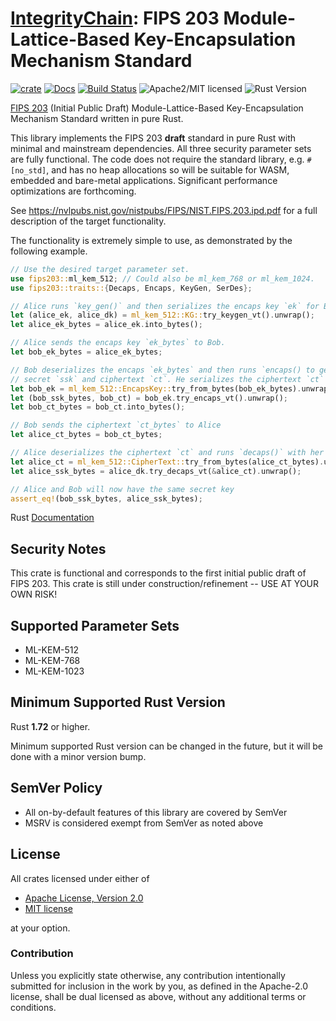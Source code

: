 # [IntegrityChain]: FIPS 203 Module-Lattice-Based Key-Encapsulation Mechanism Standard

[![crate][crate-image]][crate-link]
[![Docs][docs-image]][docs-link]
[![Build Status][build-image]][build-link]
![Apache2/MIT licensed][license-image]
![Rust Version][rustc-image]

[FIPS 203] (Initial Public Draft) Module-Lattice-Based Key-Encapsulation Mechanism
Standard written in pure Rust.

This library implements the FIPS 203 **draft** standard in pure Rust with minimal and
mainstream dependencies. All three security parameter sets are fully functional. The
code does not require the standard library, e.g. `#[no_std]`, and has no heap
allocations so will be suitable for WASM, embedded and bare-metal applications.
Significant performance optimizations are forthcoming.

See <https://nvlpubs.nist.gov/nistpubs/FIPS/NIST.FIPS.203.ipd.pdf> for a full
description of the target functionality.

The functionality is extremely simple to use, as demonstrated by the following example.

~~~rust
// Use the desired target parameter set.
use fips203::ml_kem_512; // Could also be ml_kem_768 or ml_kem_1024. 
use fips203::traits::{Decaps, Encaps, KeyGen, SerDes};

// Alice runs `key_gen()` and then serializes the encaps key `ek` for Bob (to bytes).
let (alice_ek, alice_dk) = ml_kem_512::KG::try_keygen_vt().unwrap();
let alice_ek_bytes = alice_ek.into_bytes();

// Alice sends the encaps key `ek_bytes` to Bob.
let bob_ek_bytes = alice_ek_bytes;

// Bob deserializes the encaps `ek_bytes` and then runs `encaps() to get the shared 
// secret `ssk` and ciphertext `ct`. He serializes the ciphertext `ct` for Alice (to bytes).
let bob_ek = ml_kem_512::EncapsKey::try_from_bytes(bob_ek_bytes).unwrap();
let (bob_ssk_bytes, bob_ct) = bob_ek.try_encaps_vt().unwrap();
let bob_ct_bytes = bob_ct.into_bytes();

// Bob sends the ciphertext `ct_bytes` to Alice
let alice_ct_bytes = bob_ct_bytes;

// Alice deserializes the ciphertext `ct` and runs `decaps()` with her decaps key
let alice_ct = ml_kem_512::CipherText::try_from_bytes(alice_ct_bytes).unwrap();
let alice_ssk_bytes = alice_dk.try_decaps_vt(&alice_ct).unwrap();

// Alice and Bob will now have the same secret key
assert_eq!(bob_ssk_bytes, alice_ssk_bytes);
~~~

Rust [Documentation][docs-link]

## Security Notes

This crate is functional and corresponds to the first initial public draft of FIPS 203.
This crate is still under construction/refinement -- USE AT YOUR OWN RISK!

## Supported Parameter Sets

- ML-KEM-512
- ML-KEM-768
- ML-KEM-1023

## Minimum Supported Rust Version

Rust **1.72** or higher.

Minimum supported Rust version can be changed in the future, but it will be
done with a minor version bump.

## SemVer Policy

- All on-by-default features of this library are covered by SemVer
- MSRV is considered exempt from SemVer as noted above

## License

All crates licensed under either of

* [Apache License, Version 2.0](http://www.apache.org/licenses/LICENSE-2.0)
* [MIT license](http://opensource.org/licenses/MIT)

at your option.

### Contribution

Unless you explicitly state otherwise, any contribution intentionally submitted
for inclusion in the work by you, as defined in the Apache-2.0 license, shall be
dual licensed as above, without any additional terms or conditions.

[//]: # (badges)

[crate-image]: https://buildstats.info/crate/ml-kem-rs

[crate-link]: https://crates.io/crates/ml-kem-rs

[docs-image]: https://docs.rs/ml-kem-rs/badge.svg

[docs-link]: https://docs.rs/ml-kem-rs/

[build-image]: https://github.com/integritychain/ml-kem-rs/workflows/test/badge.svg

[build-link]: https://github.com/integritychain/ml-kem-rs/actions?query=workflow%3Atest

[license-image]: https://img.shields.io/badge/license-Apache2.0/MIT-blue.svg

[rustc-image]: https://img.shields.io/badge/rustc-1.72+-blue.svg

[//]: # (general links)

[IntegrityChain]: https://github.com/integritychain/

[FIPS 203]: https://csrc.nist.gov/pubs/fips/203/ipd
